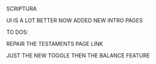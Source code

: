 SCRIPTURA

UI IS A LOT BETTER NOW
ADDED NEW INTRO PAGES


TO DOS:

REPAIR THE TESTAMENTS PAGE LINK

JUST THE NEW TOGGLE
THEN THE BALANCE FEATURE
